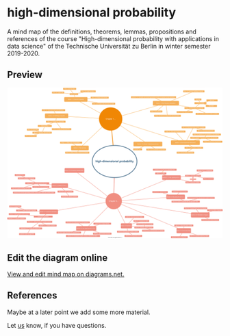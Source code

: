 # high-dimensional probability

A mind map of the definitions, theorems, lemmas, propositions and references of the course "High-dimensional probability with applications in data science" of the Technische Universität zu Berlin in winter semester 2019-2020.

## Preview

[![overview about hte content of the course](images/high-dimensional_probability.svg)](https://raw.githubusercontent.com/BjoernLudwigPTB/high-dimensional-probability/master/images/high-dimensional_probability.svg)

## Edit the diagram online

[View and edit mind map on diagrams.net.](https://www.draw.io/?lightbox=1&edit=_blank#Uhttps%3A%2F%2Fraw.githubusercontent.com%2FBjoernLudwigPTB%2Fhigh-dimensional_probability%2Fmaster%2Fhigh-dimensional_probability.drawio)

## References

Maybe at a later point we add some more material.

Let [us](https://github.com/BjoernLudwigPTB/high-dimensional_probability/graphs/contributors) know, if you have questions.
